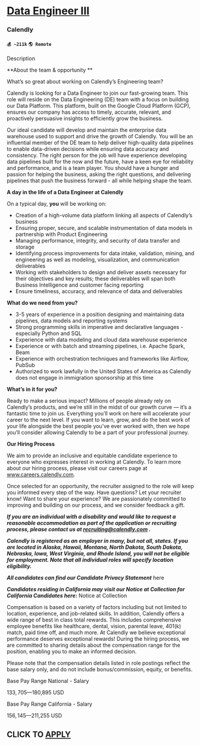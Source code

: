# [Data Engineer III](https://www.remotewlb.com/apply/data-engineer-iii-55383)  
### Calendly  
#### `💰 ~211k` `🌎 Remote`  

Description

**About the team & opportunity **

What’s so great about working on Calendly’s Engineering team?

Calendly is looking for a Data Engineer to join our fast-growing team. This role will reside on the Data Engineering (DE) team with a focus on building our Data Platform. This platform, built on the Google Cloud Platform (GCP), ensures our company has access to timely, accurate, relevant, and proactively persuasive insights to efficiently grow the business.

Our ideal candidate will develop and maintain the enterprise data warehouse used to support and drive the growth of Calendly. You will be an influential member of the DE team to help deliver high-quality data pipelines to enable data-driven decisions while ensuring data accuracy and consistency. The right person for the job will have experience developing data pipelines built for the now and the future, have a keen eye for reliability and performance, and is a team player. You should have a hunger and passion for helping the business, asking the right questions, and delivering pipelines that push the business forward - all while helping shape the team.

**A day in the life of a Data Engineer at Calendly**

On a typical day, **you** will be working on:

  * Creation of a high-volume data platform linking all aspects of Calendly’s business
  * Ensuring proper, secure, and scalable instrumentation of data models in partnership with Product Engineering
  * Managing performance, integrity, and security of data transfer and storage
  * Identifying process improvements for data intake, validation, mining, and engineering as well as modeling, visualization, and communication deliverables
  * Working with stakeholders to design and deliver assets necessary for their objectives and key results; these deliverables will span both Business Intelligence and customer facing reporting
  * Ensure timeliness, accuracy, and relevance of data and deliverables 

**What do we need from you?**

  * 3-5 years of experience in a position designing and maintaining data pipelines, data models and reporting systems
  * Strong programming skills in imperative and declarative languages - especially Python and SQL
  * Experience with data modeling and cloud data warehouse experience
  * Experience or with batch and streaming pipelines, i.e. Apache Spark, Beam
  * Experience with orchestration techniques and frameworks like Airflow, PubSub
  * Authorized to work lawfully in the United States of America as Calendly does not engage in immigration sponsorship at this time

**What’s in it for you?**

Ready to make a serious impact? Millions of people already rely on Calendly’s products, and we’re still in the midst of our growth curve — it’s a fantastic time to join us. Everything you’ll work on here will accelerate your career to the next level. If you want to learn, grow, and do the best work of your life alongside the best people you’ve ever worked with, then we hope you’ll consider allowing Calendly to be a part of your professional journey.

**Our Hiring Process**

We aim to provide an inclusive and equitable candidate experience to everyone who expresses interest in working at Calendly. To learn more about our hiring process, please visit our careers page at www.careers.calendly.com.

Once selected for an opportunity, the recruiter assigned to the role will keep you informed every step of the way. Have questions? Let your recruiter know! Want to share your experience? We are passionately committed to improving and building on our process, and we consider feedback a gift.

**_If you are an individual with a disability and would like to request a reasonable accommodation as part of the application or recruiting process, please contact us at recruiting@calendly.com ._**

**_Calendly is registered as an employer in many, but not all, states. If you are located in Alaska, Hawaii, Montana, North Dakota, South Dakota, Nebraska, Iowa, West Virginia, and Rhode Island, you will not be eligible for employment. Note that all individual roles will specify location eligibility._**

**_All candidates can find our Candidate Privacy Statement_** here

**_Candidates residing in California may visit our Notice at Collection for California Candidates here:_** Notice at Collection

Compensation is based on a variety of factors including but not limited to location, experience, and job-related skills. In addition, Calendly offers a wide range of best in class total rewards. This includes comprehensive employee benefits like healthcare, dental, vision, parental leave, 401(k) match, paid time off, and much more. At Calendly we believe exceptional performance deserves exceptional rewards! During the hiring process, we are committed to sharing details about the compensation range for the position, enabling you to make an informed decision.

Please note that the compensation details listed in role postings reflect the base salary only, and do not include bonus/commission, equity, or benefits.

Base Pay Range National - Salary

$133,705—$180,895 USD

Base Pay Range California - Salary

$156,145—$211,255 USD

  
## CLICK TO [APPLY](https://www.remotewlb.com/apply/data-engineer-iii-55383)

